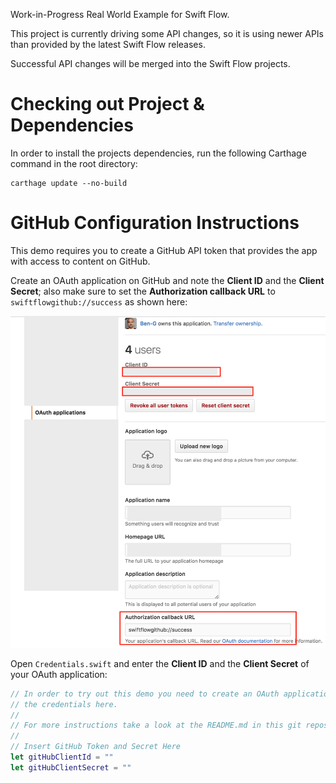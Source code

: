 Work-in-Progress Real World Example for Swift Flow.

This project is currently driving some API changes, so it is using newer APIs than provided by the latest Swift Flow releases.

Successful API changes will be merged into the Swift Flow projects.

# Checking out Project & Dependencies

In order to install the projects dependencies, run the following Carthage command in the root directory:

```
carthage update --no-build
```

# GitHub Configuration Instructions

This demo requires you to create a GitHub API token that provides the app with access to content on GitHub.

Create an OAuth application on GitHub and note the **Client ID** and the **Client Secret**; also make sure to set the **Authorization callback URL** to `swiftflowgithub://success` as shown here:

![](RepoAssets/GitHub_OAuthSetup.png)

Open `Credentials.swift` and enter the **Client ID** and the **Client Secret** of your OAuth application:

```swift
// In order to try out this demo you need to create an OAuth application on GitHub and provide
// the credentials here.
//
// For more instructions take a look at the README.md in this git repository.
//
// Insert GitHub Token and Secret Here
let gitHubClientId = ""
let gitHubClientSecret = ""
```